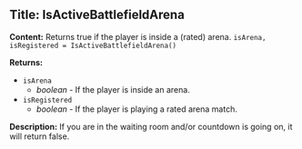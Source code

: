 ## Title: IsActiveBattlefieldArena

**Content:**
Returns true if the player is inside a (rated) arena.
`isArena, isRegistered = IsActiveBattlefieldArena()`

**Returns:**
- `isArena`
  - *boolean* - If the player is inside an arena.
- `isRegistered`
  - *boolean* - If the player is playing a rated arena match.

**Description:**
If you are in the waiting room and/or countdown is going on, it will return false.